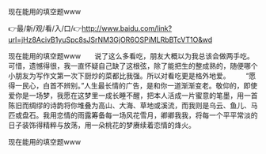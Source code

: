现在能用的填空题www

👉最/新/观/看/入/口/👉http://www.baidu.com/link?url=jHz8AcivB1yuSpc8sJSrNM3GjOR6OSPiMLRbBTcVT1O&wd

现在能用的填空题www　　说了这么多看吃，朋友大概以为我总该会做两手吃。可惜，遗憾得很，我一直怀疑自己缺了这根弦，除了能把生的整成熟的，随便哪个小朋友为写作文第一次下厨炒的菜都比我强。所以对看吃更是格外地爱。
　　“愿得一民心，白首不辨别。”人生最长情的广告，是和你一道渐渐变老。敬仰的，即使爱你是一场梦，我愿在这梦里一成长睡不醒，把本人活成一片蜜意的笔墨，用一首陈旧而绸缪的诗韵将你堆叠为高山、大海、草地或溪流，而我则是乌云、鱼儿、马匹或盘石。我用恋情的雨露筹备每一场风花雪月，卿卿我我，将每一个平平常淡的日子装饰得精粹与放荡，用一朵桃花的梦赓续着恋情的烽火。


现在能用的填空题www
